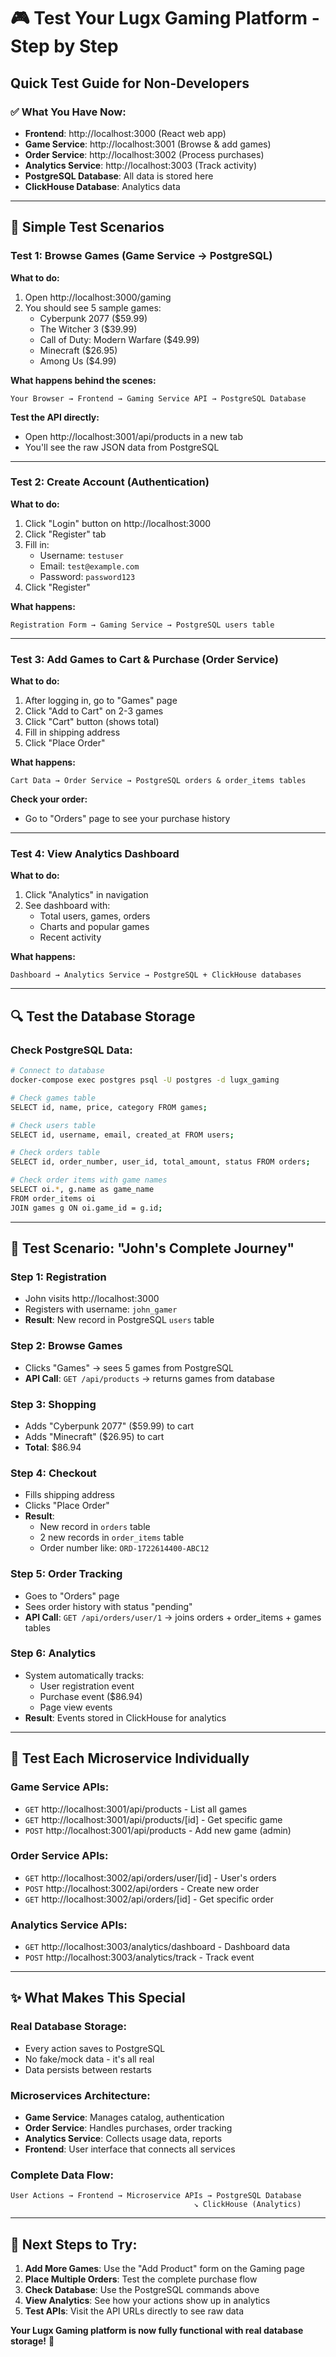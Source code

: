 # 🎮 Test Your Lugx Gaming Platform - Step by Step

## **Quick Test Guide for Non-Developers**

### **✅ What You Have Now:**
- **Frontend**: http://localhost:3000 (React web app)
- **Game Service**: http://localhost:3001 (Browse & add games)
- **Order Service**: http://localhost:3002 (Process purchases)
- **Analytics Service**: http://localhost:3003 (Track activity)
- **PostgreSQL Database**: All data is stored here
- **ClickHouse Database**: Analytics data

---

## **🧪 Simple Test Scenarios**

### **Test 1: Browse Games (Game Service → PostgreSQL)**

**What to do:**
1. Open http://localhost:3000/gaming
2. You should see 5 sample games:
   - Cyberpunk 2077 ($59.99)
   - The Witcher 3 ($39.99)
   - Call of Duty: Modern Warfare ($49.99)
   - Minecraft ($26.95)
   - Among Us ($4.99)

**What happens behind the scenes:**
```
Your Browser → Frontend → Gaming Service API → PostgreSQL Database
```

**Test the API directly:**
- Open http://localhost:3001/api/products in a new tab
- You'll see the raw JSON data from PostgreSQL

---

### **Test 2: Create Account (Authentication)**

**What to do:**
1. Click "Login" button on http://localhost:3000
2. Click "Register" tab
3. Fill in:
   - Username: `testuser`
   - Email: `test@example.com`
   - Password: `password123`
4. Click "Register"

**What happens:**
```
Registration Form → Gaming Service → PostgreSQL users table
```

---

### **Test 3: Add Games to Cart & Purchase (Order Service)**

**What to do:**
1. After logging in, go to "Games" page
2. Click "Add to Cart" on 2-3 games
3. Click "Cart" button (shows total)
4. Fill in shipping address
5. Click "Place Order"

**What happens:**
```
Cart Data → Order Service → PostgreSQL orders & order_items tables
```

**Check your order:**
- Go to "Orders" page to see your purchase history

---

### **Test 4: View Analytics Dashboard**

**What to do:**
1. Click "Analytics" in navigation
2. See dashboard with:
   - Total users, games, orders
   - Charts and popular games
   - Recent activity

**What happens:**
```
Dashboard → Analytics Service → PostgreSQL + ClickHouse databases
```

---

## **🔍 Test the Database Storage**

### **Check PostgreSQL Data:**

```bash
# Connect to database
docker-compose exec postgres psql -U postgres -d lugx_gaming

# Check games table
SELECT id, name, price, category FROM games;

# Check users table  
SELECT id, username, email, created_at FROM users;

# Check orders table
SELECT id, order_number, user_id, total_amount, status FROM orders;

# Check order items with game names
SELECT oi.*, g.name as game_name 
FROM order_items oi 
JOIN games g ON oi.game_id = g.id;
```

---

## **📝 Test Scenario: "John's Complete Journey"**

### **Step 1: Registration**
- John visits http://localhost:3000
- Registers with username: `john_gamer`
- **Result**: New record in PostgreSQL `users` table

### **Step 2: Browse Games**
- Clicks "Games" → sees 5 games from PostgreSQL
- **API Call**: `GET /api/products` → returns games from database

### **Step 3: Shopping**
- Adds "Cyberpunk 2077" ($59.99) to cart
- Adds "Minecraft" ($26.95) to cart
- **Total**: $86.94

### **Step 4: Checkout**
- Fills shipping address
- Clicks "Place Order"
- **Result**: 
  - New record in `orders` table
  - 2 new records in `order_items` table
  - Order number like: `ORD-1722614400-ABC12`

### **Step 5: Order Tracking**
- Goes to "Orders" page
- Sees order history with status "pending"
- **API Call**: `GET /api/orders/user/1` → joins orders + order_items + games tables

### **Step 6: Analytics**
- System automatically tracks:
  - User registration event
  - Purchase event ($86.94)
  - Page view events
- **Result**: Events stored in ClickHouse for analytics

---

## **🧩 Test Each Microservice Individually**

### **Game Service APIs:**
- `GET` http://localhost:3001/api/products - List all games
- `GET` http://localhost:3001/api/products/[id] - Get specific game
- `POST` http://localhost:3001/api/products - Add new game (admin)

### **Order Service APIs:**
- `GET` http://localhost:3002/api/orders/user/[id] - User's orders
- `POST` http://localhost:3002/api/orders - Create new order
- `GET` http://localhost:3002/api/orders/[id] - Get specific order

### **Analytics Service APIs:**
- `GET` http://localhost:3003/analytics/dashboard - Dashboard data
- `POST` http://localhost:3003/analytics/track - Track event

---

## **✨ What Makes This Special**

### **Real Database Storage:**
- Every action saves to PostgreSQL
- No fake/mock data - it's all real
- Data persists between restarts

### **Microservices Architecture:**
- **Game Service**: Manages catalog, authentication
- **Order Service**: Handles purchases, order tracking  
- **Analytics Service**: Collects usage data, reports
- **Frontend**: User interface that connects all services

### **Complete Data Flow:**
```
User Actions → Frontend → Microservice APIs → PostgreSQL Database
                                         ↘ ClickHouse (Analytics)
```

---

## **🚀 Next Steps to Try:**

1. **Add More Games**: Use the "Add Product" form on the Gaming page
2. **Place Multiple Orders**: Test the complete purchase flow
3. **Check Database**: Use the PostgreSQL commands above
4. **View Analytics**: See how your actions show up in analytics
5. **Test APIs**: Visit the API URLs directly to see raw data

**Your Lugx Gaming platform is now fully functional with real database storage!** 🎉
